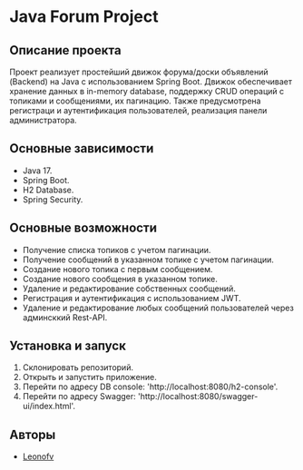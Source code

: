 # Java Forum Project

## Описание проекта
Проект реализует простейший движок форума/доски объявлений (Backend) на Java с использованием Spring Boot. 
Движок обеспечивает хранение данных в in-memory database, поддержку CRUD операций с топиками и сообщениями, 
их пагинацию. Также предусмотрена регистраци и аутентификация пользователей, реализация панели администратора.

  ## Основные зависимости
  - Java 17.
  - Spring Boot.
  - H2 Database.
  - Spring Security.

  ## Основные возможности 
- Получение списка топиков с учетом пагинации.
- Получение сообщений в указанном топике с учетом пагинации.
- Создание нового топика с первым сообщением.
- Создание нового сообщения в указанном топике.
- Удаление и редактирование собственных сообщений.
- Регистрация и аутентификация с использованием JWT.
- Удаление и редактирование любых сообщений пользователей через админсккий Rest-API.

## Установка и запуск
1. Склонировать репозиторий.
2. Открыть и запустить приложение.
3. Перейти по адресу DB console: 'http://localhost:8080/h2-console'.
4. Перейти по адресу Swagger: 'http://localhost:8080/swagger-ui/index.html'. 

## Авторы
- [Leonofv](https://github.com/Leonofv) 
